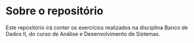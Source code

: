 # Sobre o repositório
Este repositório irá conter os exercícios realizados na disciplina Banco de Dados II, do curso de Análise e Desenvolvimento de Sistemas.
